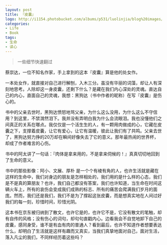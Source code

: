 ```yaml
---
layout: post
title: 『皮囊』
logo: http://i1154.photobucket.com/albums/p531/luolinjia/blog%20images/nomorethanskins_zpstb604kld.jpg
categories:
- Life
- Book
tags:
- 生命
- 读心
---
```


> 一些细节快速翻过  

蔡崇达，一位不知名作家，手上拿到的这本『皮囊』算是他的处女作。  

一本处女作，就直接对自己进行解刨，入木三分。虽没有华丽的词藻，却让人有深刻地思考。人除却这一身皮囊，还剩下什么？是藏在我们内心深处的灵魂。直达自己的内心，直面自己的灵魂，我想：黑狗达（书中作者的昵称）在写『皮囊』是伤心的。  

书中的父亲去世时，黑狗达愤怒地骂父亲，为什么这么没用，为什么这么不守信用？到这里，不禁潸然泪下。我并没有弄明白我为什么会流眼泪。我也没懂他们之间真正的关系在哪点。我仅仅是一个活生生的人，有一颗用肉做成的心，它藏在皮囊之下，支撑着皮囊，让它有爱心，让它有温暖，彼此让我们有了共鸣。父亲去世了，黑狗达努力挣的20万却在瞬间好像失去了它的意义。那年最热闹的世界杯，却成了作者难言的心伤。  

书中的阿太讲了一句话：『肉体是拿来用的，不是拿来伺候的！』真真切切地回到了生命的意义。  

书中的那些影像：阿小、文展、厚朴 是一个个有棱有角的人，也许生活就是藏在这样的生命中，我们对身边的朋友是怎样相处的，我们用的是什么样的心态，我们是不是真的算朋友？也许，我们自己都没有答案，我们也许知道，当生命在时间这辆火车上，所有的哀伤会变成我们成熟的标志、所有的痛苦会爬满我们岁月的面庞。然而，我们还是我们，我们不是为了撑起这张皮囊，而是想真实地在人间过好我们的每一刻，珍惜时间，珍惜光阴。  

这本书在京东被归纳到了散文，也许它是的，也许它不是，它没有散文的笔触，却有自传的风格；没有伤心的词句，却句句直戳内心。边看我会不自觉地卸下自己的皮囊，感同身受，谁不是有血有肉的普通人？看到最后，也许不知道作者想要表达什么，却明白了生活就是这样有趣而又真实，当我们真挚地面对自己，面对生活，落入凡尘的我们，不同样经历着这些吗？